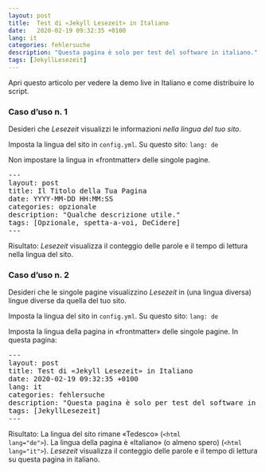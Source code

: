 ```yaml
---
layout: post
title:  Test di «Jekyll Lesezeit» in Italiano
date:   2020-02-19 09:32:35 +0100
lang: it
categories: fehlersuche
description: "Questa pagina è solo per test del software in italiano."
tags: [JekyllLesezeit]
---
```

Apri questo articolo per vedere la demo live in Italiano e come distribuire lo script.
<!--more-->

### Caso d’uso n. 1

Desideri che <em>Lesezeit</em> visualizzi le informazioni <em>nella lingua del tuo sito</em>.

Imposta la lingua del sito in <code>config.yml</code>. Su questo sito: <code>lang: de</code>

Non impostare la lingua in «frontmatter» delle singole pagine.

<pre>
---
layout: post
title: Il Titolo della Tua Pagina
date: YYYY-MM-DD HH:MM:SS
categories: opzionale
description: "Qualche descrizione utile."
tags: [Opzionale, spetta-a-voi, DeCidere]
---
</pre>

Risultato: <em>Lesezeit</em> visualizza il conteggio delle parole e il tempo di lettura nella lingua del sito.

### Caso d’uso n. 2

Desideri che le singole pagine visualizzino <em>Lesezeit</em> in (una lingua diversa) lingue diverse da quella del tuo sito.

Imposta la lingua del sito in <code>config.yml</code>. Su questo sito: <code>lang: de</code>

Imposta la lingua della pagina in «frontmatter» delle singole pagine. In questa pagina:

<pre>
---
layout: post
title: Test di «Jekyll Lesezeit» in Italiano
date: 2020-02-19 09:32:35 +0100
lang: it
categories: fehlersuche
description: "Questa pagina è solo per test del software in italiano."
tags: [JekyllLesezeit]
---
</pre>

Risultato: La lingua del sito rimane «Tedesco» (<code>&#60;html lang=&#34;de&#34;&#62;</code>). La lingua della pagina è «Italiano» (o almeno spero) (<code>&#60;html lang=&#34;it&#34;&#62;</code>). <em>Lesezeit</em> visualizza il conteggio delle parole e il tempo di lettura su questa pagina in italiano.
